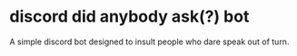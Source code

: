 # discord did anybody ask(?) bot

A simple discord bot designed to insult people who dare speak out of turn.
